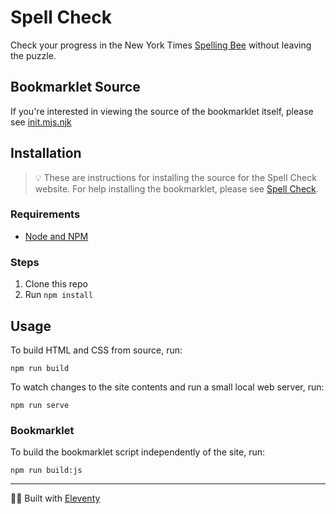 # Spell Check

Check your progress in the New York Times [Spelling Bee] without leaving the puzzle.

## Bookmarklet Source

If you're interested in viewing the source of the bookmarklet itself, please see [init.mjs.njk](https://github.com/ashur/spellcheck/blob/main/src/bookmarklet/init.mjs.njk)

## Installation

> 💡 These are instructions for installing the source for the Spell Check website. For help installing the bookmarklet, please see [Spell Check].

### Requirements

- [Node and NPM](https://nodejs.org)

### Steps

1. Clone this repo
1. Run `npm install`

## Usage

To build HTML and CSS from source, run:

```
npm run build
```

To watch changes to the site contents and run a small local web server, run:

```
npm run serve
```

### Bookmarklet

To build the bookmarklet script independently of the site, run:

```
npm run build:js
```

---

🎈🐀 Built with [Eleventy]

[Eleventy]: https://11ty.dev
[Spell Check]: https://spellcheck.fun
[Spelling Bee]: https://www.nytimes.com/puzzles/spelling-bee
